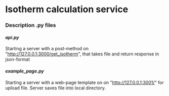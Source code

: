# Isotherm calculation service

### Description .py files


#### _api.py_

Starting a server with a post-method on "http://127.0.0.1:3000/get_isotherm", that takes file and return response in json-format


#### _example_page.py_

Starting a server with a web-page template on on "http://127.0.0.1:3001/" for upload file. Server saves file into local directory.
